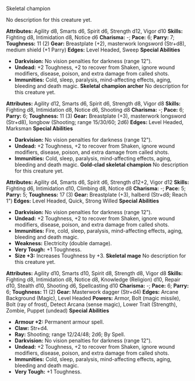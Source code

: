 Skeletal champion

No description for this creature yet.

**Attributes:** Agility d8, Smarts d6, Spirit d6, Strength d12, Vigor
d10
**Skills:** Fighting d8, Intimidation d8, Notice d6
**Charisma:** -; **Pace:** 6; **Parry:** 7; **Toughness:** 11 (2)
**Gear:** Breastplate (+2), masterwork longsword (Str+d8), medium shield
(+1 Parry)
**Edges:** Level Headed, Sweep
**Special Abilities**
- **Darkvision:** No vision penalties for darkness (range 12").
- **Undead:** +2 Toughness, +2 to recover from Shaken, ignore wound
modifiers, disease, poison, and extra damage from called shots.
- **Immunities:** Cold, sleep, paralysis, mind-affecting effects, aging,
bleeding and death magic.
**Skeletal champion archer**
No description for this creature yet.

**Attributes:** Agility d12, Smarts d6, Spirit d6, Strength d8, Vigor
d8
**Skills:** Fighting d8, Intimidation d8, Notice d6, Shooting d8
**Charisma:** -; **Pace:** 6; **Parry:** 6; **Toughness:** 11 (3)
**Gear:** Breastplate (+3), masterwork longsword (Str+d8), longbow
(Shooting; range 15/30/60; 2d6)
**Edges:** Level Headed, Marksman
**Special Abilities**
- **Darkvision:** No vision penalties for darkness (range 12").
- **Undead:** +2 Toughness, +2 to recover from Shaken, ignore wound
modifiers, disease, poison, and extra damage from called shots.
- **Immunities:** Cold, sleep, paralysis, mind-affecting effects, aging,
bleeding and death magic.
**Gold-clad skeletal champion**
No description for this creature yet.

**Attributes:** Agility d4, Smarts d6, Spirit d6, Strength d12+2, Vigor
d12
**Skills:** Fighting d6, Intimidation d10, Climbing d8, Notice d8
**Charisma:** -; **Pace:** 5; **Parry:** 5; **Toughness:** 17 (3)
**Gear:** Breastplate (+3), halberd (Str+d8; Reach 1")
**Edges:** Level Headed, Quick, Strong Willed
**Special Abilities**
- **Darkvision:** No vision penalties for darkness (range 12").
- **Undead:** +2 Toughness, +2 to recover from Shaken, ignore wound
modifiers, disease, poison, and extra damage from called shots.
- **Immunities:** Fire, cold, sleep, paralysis, mind-affecting effects,
aging, bleeding and death magic.
- **Weakness:** Electricity (double damage).
- **Very Tough:** +1 Toughness.
- **Size +3:** Increases Toughness by +3.
**Skeletal mage**
No description for this creature yet.

**Attributes:** Agility d10, Smarts d10, Spirit d8, Strength d8, Vigor
d8
**Skills:** Fighting d8, Intimidation d8, Notice d8, Knowledge
(Religion) d10, Repair d10, Stealth d10, Shooting d6, Spellcasting d10
**Charisma:** -; **Pace:** 6; **Parry:** 6; **Toughness:** 11 (2)
**Gear:** Masterwork dagger (Str+d4)
**Edges:** Arcane Background (Magic), Level Headed
**Powers:** Armor, Bolt (magic missile), Bolt (ray of frost), Detect
Arcana (sense magic), Lower Trait (Strength), Zombie, Puppet (undead)
**Special Abilities**
- **Armour +2:** Permanent armour spell.
- **Claw:** Str+d4.
- **Ray:** Shooting; range 12/24/48; 2d6; By Spell.
- **Darkvision:** No vision penalties for darkness (range 12").
- **Undead:** +2 Toughness, +2 to recover from Shaken, ignore wound
modifiers, disease, poison, and extra damage from called shots.
- **Immunities:** Cold, sleep, paralysis, mind-affecting effects, aging,
bleeding and death magic.
- **Very Tough:** +1 Toughness.

